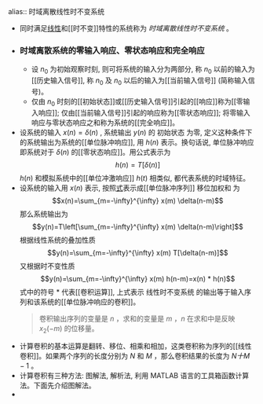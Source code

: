 alias:: 时域离散线性时不变系统

- 同时满足[线性]([[线性系统]])和[[时不变]]特性的系统称为 *时域离散线性时不变系统* 。
- ### 时域离散系统的零输入响应、零状态响应和完全响应
	- 设  $n_{0}$  为初始观察时刻, 则可将系统的输入分为两部分, 称  $n_{0}$  以前的输入为[[历史输入信号]], 称  $n_{0}$  及  $n_{0}$  以后的输入为[[当前输入信号]] (简称输入信号)。
	- 仅由  $n_{0}$  时刻的[[初始状态]]或[[历史输入信号]]引起的[[响应]]称为[[零输入响应]]; 
	  仅由[[当前输入信号]]引起的响应称为[[零状态响应]]; 
	  将零输入响应与零状态响应之和称为系统的[[完全响应]]。
- 设系统的输入  $x(n)=\delta(n)$ , 系统输出  $y(n)$  的 初始状态 为零, 定义这种条件下的系统输出为系统的[[单位脉冲响应]], 用  $h(n)$  表示。换句话说, 单位脉冲响应即系统对于  $\delta(n)$  的[[零状态响应]]。用公式表示为
  $$h(n)=T[\delta(n)]$$
  $h(n)$  和模拟系统中的[[单位冲激响应]]  $h(t)$  相类似, 都代表系统的时域特征。
- 设系统的输入用  $x(n)$  表示, 按照[式](((65cc2452-44cb-42e9-9a6c-29dfff886abf)))表示成[[单位脉冲序列]] 移位加权和 为
  $$x(n)=\sum_{m=-\infty}^{\infty} x(m) \delta(n-m)$$
  那么系统输出为
  $$y(n)=T\left[\sum_{m=-\infty}^{\infty} x(m) \delta(n-m)\right]$$
  根据线性系统的叠加性质
  $$y(n)=\sum_{m=-\infty}^{\infty} x(m) T[\delta(n-m)]$$
  又根据时不变性质
  $$y(n)=\sum_{m=-\infty}^{\infty} x(m) h(n-m)=x(n) * h(n)$$
  式中的符号 $*$ 代表[[卷积运算]], 上式表示 线性时不变系统 的输出等于输入序列和该系统的[[单位脉冲响应的卷积]]。
  > 卷积输出序列的变量是 $n$ ，求和的变量是 $m$ ，$n$ 在求和中是反映 $x_2(-m)$ 的位移量。
- 计算卷积的基本运算是翻转、移位、相乘和相加，这类卷积称为序列的[[线性卷积]]。如果两个序列的长度分别为 $N$ 和 $M$ ，那么卷积结果的长度为 $N十M-1$ 。
- 计算卷积有三种方法: 图解法, 解析法, 利用 MATLAB 语言的工具箱函数计算法。下面先介绍图解法。
-
